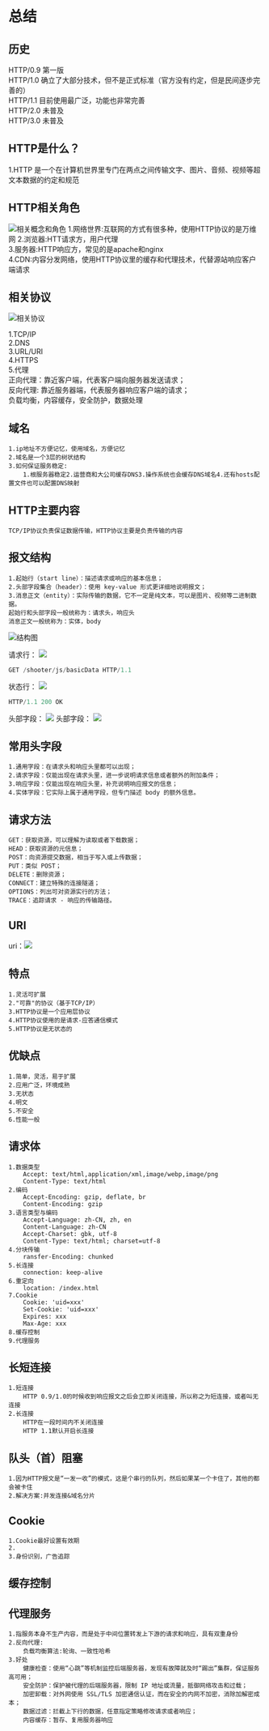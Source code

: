 # 总结

## 历史

HTTP/0.9 第一版  
HTTP/1.0 确立了大部分技术，但不是正式标准（官方没有约定，但是民间逐步完善的）  
HTTP/1.1 目前使用最广泛，功能也非常完善  
HTTP/2.0 未普及  
HTTP/3.0 未普及  

## HTTP是什么？

1.HTTP 是一个在计算机世界里专门在两点之间传输文字、图片、音频、视频等超文本数据的约定和规范

## HTTP相关角色

![相关概念和角色](https://static001.geekbang.org/resource/image/51/64/5102fc33d04b59b36971a5e487779864.png)
1.网络世界:互联网的方式有很多种，使用HTTP协议的是万维网
2.浏览器:HTT请求方，用户代理  
3.服务器:HTTP响应方，常见的是apache和nginx  
4.CDN:内容分发网络，使用HTTP协议里的缓存和代理技术，代替源站响应客户端请求

## 相关协议

![相关协议](https://static001.geekbang.org/resource/image/1e/81/1e7533f765d2ede0abfab73cf6b57781.png)

1.TCP/IP  
2.DNS  
3.URL/URI  
4.HTTPS  
5.代理  
    正向代理：靠近客户端，代表客户端向服务器发送请求；  
    反向代理: 靠近服务器端，代表服务器响应客户端的请求；  
    负载均衡，内容缓存，安全防护，数据处理

## 域名

    1.ip地址不方便记忆，使用域名，方便记忆  
    2.域名是一个3层的树状结构
    3.如何保证服务稳定:  
        1.根服务器稳定2.运营商和大公司缓存DNS3.操作系统也会缓存DNS域名4.还有hosts配置文件也可以配置DNS映射  

## HTTP主要内容

    TCP/IP协议负责保证数据传输，HTTP协议主要是负责传输的内容  

## 报文结构

    1.起始行（start line）：描述请求或响应的基本信息；
    2.头部字段集合（header）：使用 key-value 形式更详细地说明报文；
    3.消息正文（entity）：实际传输的数据，它不一定是纯文本，可以是图片、视频等二进制数据。
    起始行和头部字段一般统称为：请求头，响应头
    消息正文一般统称为：实体，body

![结构图](https://static001.geekbang.org/resource/image/62/3c/62e061618977565c22c2cf09930e1d3c.png)

请求行： ![ ](https://static001.geekbang.org/resource/image/36/b9/36108959084392065f36dff3e12967b9.png)

```js
GET /shooter/js/basicData HTTP/1.1
```

状态行： ![ ](https://static001.geekbang.org/resource/image/a1/00/a1477b903cd4d5a69686683c0dbc3300.png)

```js
HTTP/1.1 200 OK
```

头部字段： ![ ](https://static001.geekbang.org/resource/image/1f/ea/1fe4c1121c50abcf571cebd677a8bdea.png)
头部字段： ![ ](https://static001.geekbang.org/resource/image/cb/75/cb0d1d2c56400fe9c9988ee32842b175.png)

## 常用头字段

    1.通用字段：在请求头和响应头里都可以出现；
    2.请求字段：仅能出现在请求头里，进一步说明请求信息或者额外的附加条件；
    3.响应字段：仅能出现在响应头里，补充说明响应报文的信息；
    4.实体字段：它实际上属于通用字段，但专门描述 body 的额外信息。

## 请求方法

    GET：获取资源，可以理解为读取或者下载数据；  
    HEAD：获取资源的元信息；  
    POST：向资源提交数据，相当于写入或上传数据；  
    PUT：类似 POST；  
    DELETE：删除资源；  
    CONNECT：建立特殊的连接隧道；  
    OPTIONS：列出可对资源实行的方法；  
    TRACE：追踪请求 - 响应的传输路径。  

## URI

   uri：![ ](https://static001.geekbang.org/resource/image/46/2a/46581d7e1058558d8e12c1bf37d30d2a.png)

## 特点

    1.灵活可扩展  
    2."可靠"的协议（基于TCP/IP）  
    3.HTTP协议是一个应用层协议  
    4.HTTP协议使用的是请求-应答通信模式  
    5.HTTP协议是无状态的  

## 优缺点

    1.简单，灵活，易于扩展
    2.应用广泛，环境成熟
    3.无状态
    4.明文
    5.不安全
    6.性能一般

## 请求体

    1.数据类型 
        Accept: text/html,application/xml,image/webp,image/png
        Content-Type: text/html  
    2.编码
        Accept-Encoding: gzip, deflate, br
        Content-Encoding: gzip  
    3.语言类型与编码
        Accept-Language: zh-CN, zh, en
        Content-Language: zh-CN
        Accept-Charset: gbk, utf-8
        Content-Type: text/html; charset=utf-8  
    4.分块传输
        ransfer-Encoding: chunked
    5.长连接
        connection: keep-alive
    6.重定向
        location: /index.html
    7.Cookie
        Cookie: 'uid=xxx'
        Set-Cookie: 'uid=xxx'
        Expires: xxx
        Max-Age: xxx
    8.缓存控制
    9.代理服务

## 长短连接

    1.短连接
        HTTP 0.9/1.0的时候收到响应报文之后会立即关闭连接，所以称之为短连接，或者叫无连接
    2.长连接
        HTTP在一段时间内不关闭连接
        HTTP 1.1默认开启长连接

## 队头（首）阻塞

    1.因为HTTP报文是“一发一收”的模式，这是个串行的队列，然后如果某一个卡住了，其他的都会被卡住
    2.解决方案:并发连接&域名分片

## Cookie

    1.Cookie最好设置有效期
    2.
    3.身份识别，广告追踪

## 缓存控制

## 代理服务

    1.指服务本身不生产内容，而是处于中间位置转发上下游的请求和响应，具有双重身份
    2.反向代理:
        负载均衡算法:轮询、一致性哈希
    3.好处
        健康检查：使用“心跳”等机制监控后端服务器，发现有故障就及时“踢出”集群，保证服务高可用；
        安全防护：保护被代理的后端服务器，限制 IP 地址或流量，抵御网络攻击和过载；
        加密卸载：对外网使用 SSL/TLS 加密通信认证，而在安全的内网不加密，消除加解密成本；
        数据过滤：拦截上下行的数据，任意指定策略修改请求或者响应；
        内容缓存：暂存、复用服务器响应
